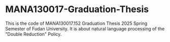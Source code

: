# MANA130017-Graduation-Thesis
This is the code of  MANA130017.152 Graduation Thesis 2025 Spring Semester of Fudan University. It is about natural language processing of the "Double Reduction" Policy.
